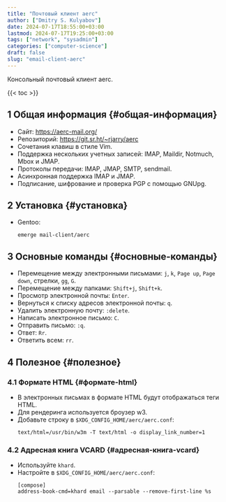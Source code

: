 ```yaml
---
title: "Почтовый клиент aerc"
author: ["Dmitry S. Kulyabov"]
date: 2024-07-17T18:55:00+03:00
lastmod: 2024-07-17T19:25:00+03:00
tags: ["network", "sysadmin"]
categories: ["computer-science"]
draft: false
slug: "email-client-aerc"
---
```


Консольный почтовый клиент aerc.

<!--more-->

{{< toc >}}


## <span class="section-num">1</span> Общая информация {#общая-информация}

-   Сайт: <https://aerc-mail.org/>
-   Репозиторий: <https://git.sr.ht/~rjarry/aerc>
-   Сочетания клавиш в стиле Vim.
-   Поддержка нескольких учетных записей: IMAP, Maildir, Notmuch, Mbox и JMAP.
-   Протоколы передачи: IMAP, JMAP, SMTP, sendmail.
-   Асинхронная поддержка IMAP и JMAP.
-   Подписание, шифрование и проверка PGP с помощью GNUpg.


## <span class="section-num">2</span> Установка {#установка}

-   Gentoo:
    ```shell
    emerge mail-client/aerc
    ```


## <span class="section-num">3</span> Основные команды {#основные-команды}

-   Перемещение между электронными письмами: `j`, `k`, `Page up`, `Page down`, стрелки, `gg`, `G`.
-   Перемещение между папками: `Shift+j`, `Shift+k`.
-   Просмотр электронной почты: `Enter`.
-   Вернуться к списку адресов электронной почты: `q`.
-   Удалить электронную почту: `:delete`.
-   Написать электронное письмо: `C`.
-   Отправить письмо: `:q`.
-   Ответ: `Rr`.
-   Ответить всем: `rr`.


## <span class="section-num">4</span> Полезное {#полезное}


### <span class="section-num">4.1</span> Формате HTML {#формате-html}

-   В электронных письмах в формате HTML будут отображаться теги HTML.
-   Для рендеринга используется броузер w3.
-   Добавьте строку в `$XDG_CONFIG_HOME/aerc/aerc.conf`:
    ```conf-unix
    text/html=/usr/bin/w3m -T text/html -o display_link_number=1
    ```


### <span class="section-num">4.2</span> Адресная книга VCARD {#адресная-книга-vcard}

-   Используйте `khard`.
-   Настройте в `$XDG_CONFIG_HOME/aerc/aerc.conf`:
    ```conf-unix
    [compose]
    address-book-cmd=khard email --parsable --remove-first-line %s
    ```
